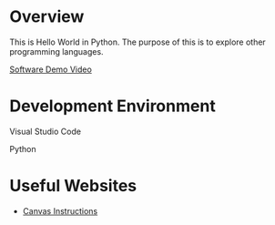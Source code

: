 # Overview

This is Hello World in Python. The purpose of this is to explore other programming languages.


[Software Demo Video](https://youtu.be/UtWcZN2CqLA)

# Development Environment

Visual Studio Code

Python

# Useful Websites

* [Canvas Instructions](https://byui.instructure.com/courses/269310/assignments/12433789?module_item_id=34089108)